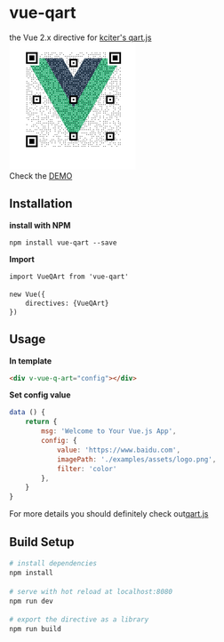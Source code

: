 # vue-qart

the Vue 2.x directive for [kciter's qart.js](https://github.com/kciter/qart.js)
<br>
<img src="demo/assets/qrcode.png"/>
<br>
Check the [DEMO](http://www.iamsuperman.cn/vue-qart/demo/)
## Installation
**install with NPM**
```
npm install vue-qart --save
```
**Import**
```$xslt
import VueQArt from 'vue-qart'

new Vue({
    directives: {VueQArt}
})
```
## Usage
**In template**
```html
<div v-vue-q-art="config"></div>
```
**Set config value**
```javascript
data () {
    return {
        msg: 'Welcome to Your Vue.js App',
        config: {
            value: 'https://www.baidu.com',
            imagePath: './examples/assets/logo.png',
            filter: 'color'
        },
    }
}
```

For more details you should definitely check out[qart.js](https://github.com/kciter/qart.js) 

## Build Setup
``` bash
# install dependencies
npm install

# serve with hot reload at localhost:8080
npm run dev

# export the directive as a library
npm run build
```
